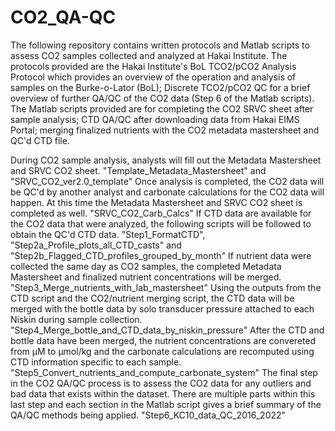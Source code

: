 # CO2_QA-QC
The following repository contains written protocols and Matlab scripts to assess CO2 samples collected and analyzed at Hakai Institute.
The protocols provided are the Hakai Institute's BoL TCO2/pCO2 Analysis Protocol which provides an overview of the operation and analysis of samples on the Burke-o-Lator (BoL); Discrete TCO2/pCO2 QC for a brief overview of further QA/QC of the CO2 data (Step 6 of the Matlab scripts).
The Matlab scripts provided are for completing the CO2 SRVC sheet after sample analysis; CTD QA/QC after downloading data from Hakai EIMS Portal; merging finalized nutrients with the CO2 metadata mastersheet and QC'd CTD file.

During CO2 sample analysis, analysts will fill out the Metadata Mastersheet and SRVC CO2 sheet. "Template_Metadata_Mastersheet" and "SRVC_CO2_ver2.0_template"
Once analysis is completed, the CO2 data will be QC'd by another analyst and carbonate calculations for the CO2 data will happen. At this time the Metadata Mastersheet and SRVC CO2 sheet is completed as well. "SRVC_CO2_Carb_Calcs"
If CTD data are available for the CO2 data that were analyzed, the following scripts will be followed to obtain the QC'd CTD data. "Step1_FormatCTD", "Step2a_Profile_plots_all_CTD_casts" and "Step2b_Flagged_CTD_profiles_grouped_by_month"
If nutrient data were collected the same day as CO2 samples, the completed Metadata Mastersheet and finalized nutrient concentrations will be merged. "Step3_Merge_nutrients_with_lab_mastersheet"
Using the outputs from the CTD script and the CO2/nutrient merging script, the CTD data will be merged with the bottle data by solo transducer pressure attached to each Niskin during sample collection. "Step4_Merge_bottle_and_CTD_data_by_niskin_pressure"
After the CTD and bottle data have been merged, the nutrient concentrations are convereted from µM to µmol/kg and the carbonate calculations are recomputed using CTD information specific to each sample. "Step5_Convert_nutrients_and_compute_carbonate_system"
The final step in the CO2 QA/QC process is to assess the CO2 data for any outliers and bad data that exists within the dataset. There are multiple parts within this last step and each section in the Matlab script gives a brief summary of the QA/QC methods being applied. "Step6_KC10_data_QC_2016_2022"
